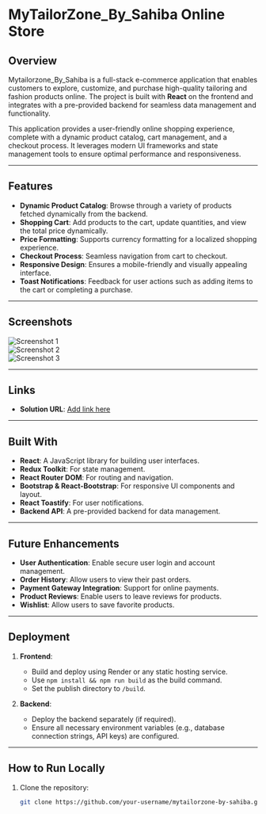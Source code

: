 # MyTailorZone_By_Sahiba Online Store

## Overview

Mytailorzone_By_Sahiba is a full-stack e-commerce application that enables customers to explore, customize, and purchase high-quality tailoring and fashion products online. The project is built with **React** on the frontend and integrates with a pre-provided backend for seamless data management and functionality.

This application provides a user-friendly online shopping experience, complete with a dynamic product catalog, cart management, and a checkout process. It leverages modern UI frameworks and state management tools to ensure optimal performance and responsiveness.

---

## Features

- **Dynamic Product Catalog**: Browse through a variety of products fetched dynamically from the backend.
- **Shopping Cart**: Add products to the cart, update quantities, and view the total price dynamically.
- **Price Formatting**: Supports currency formatting for a localized shopping experience.
- **Checkout Process**: Seamless navigation from cart to checkout.
- **Responsive Design**: Ensures a mobile-friendly and visually appealing interface.
- **Toast Notifications**: Feedback for user actions such as adding items to the cart or completing a purchase.

---

## Screenshots

![Screenshot 1](./screenshot1.png)  
![Screenshot 2](./screenshot2.png)  
![Screenshot 3](./screenshot3.png)  

---

## Links

- **Solution URL**: [Add link here](#)

---

## Built With

- **React**: A JavaScript library for building user interfaces.
- **Redux Toolkit**: For state management.
- **React Router DOM**: For routing and navigation.
- **Bootstrap & React-Bootstrap**: For responsive UI components and layout.
- **React Toastify**: For user notifications.
- **Backend API**: A pre-provided backend for data management.

---

## Future Enhancements

- **User Authentication**: Enable secure user login and account management.
- **Order History**: Allow users to view their past orders.
- **Payment Gateway Integration**: Support for online payments.
- **Product Reviews**: Enable users to leave reviews for products.
- **Wishlist**: Allow users to save favorite products.

---

## Deployment

1. **Frontend**:
   - Build and deploy using Render or any static hosting service.
   - Use `npm install && npm run build` as the build command.
   - Set the publish directory to `/build`.

2. **Backend**:
   - Deploy the backend separately (if required).
   - Ensure all necessary environment variables (e.g., database connection strings, API keys) are configured.

---

## How to Run Locally

1. Clone the repository:
   ```bash
   git clone https://github.com/your-username/mytailorzone-by-sahiba.git
